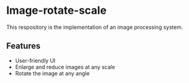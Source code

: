 # Image-rotate-scale
This respository is the implementation of an image processing system.

## Features
- User-friendly UI
- Enlarge and reduce images at any scale
- Rotate the image at any angle
